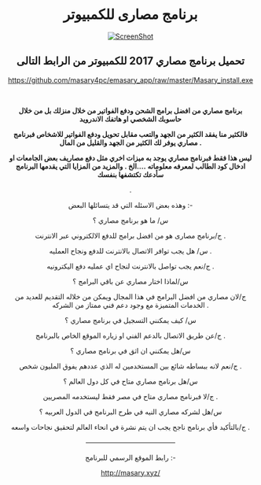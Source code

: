<h1 align="center">برنامج مصارى للكمبيوتر</h1>
<p align="center"><a href="https://camo.githubusercontent.com/61963a2f96660edb5521db6a6560736653c7c0a3/687474703a2f2f6d61736172792e78797a2f696d616765732f73637265656e2e706e67" target="_blank"><img src="https://camo.githubusercontent.com/61963a2f96660edb5521db6a6560736653c7c0a3/687474703a2f2f6d61736172792e78797a2f696d616765732f73637265656e2e706e67" alt="ScreenShot" data-canonical-src="http://masary.xyz/images/screen.png" style="max-width:100%;" /></a></p>
<h2 align="center">تحميل برنامج مصاري 2017 للكمبيوتر من الرابط التالى</h2>
<p align="center"><a href="https://github.com/masary4pc/emasary_app/raw/master/Masary_install.exe">https://github.com/masary4pc/emasary_app/raw/master/Masary_install.exe</a></p>
<p align="center"><b><a href="https://github.com/masary4pc/emasary_app/raw/master/Masary_install.exe"><br /></a></b></p>
<b>
</b>
<p align="center"><b>برنامج مصاري من افضل برامج الشحن ودفع الفواتير من خلال منزلك بل من خلال حاسوبك الشخصي او هاتفك الاندرويد</b></p>
<b>
</b>
<p align="center"><b>فالكثير منا يفقد الكثير من الجهد والتعب مقابل تحويل ودفع الفواتير 
للاشخاص فبرنامج مصاري يوفر لك الكثير من الجهد والقليل من المال .</b></p>
<b>
</b>
<p align="center"><b>ليس هذا فقط فبرنامج مصاري يوجد به ميزات اخري مثل دفع مصاريف بعض الجامعات او ادخال كود الطالب لمعرفه معلوماته &hellip;.الخ .
والمزيد من المزايا التي يقدمها البرنامج سأدعك تكتشفها بنفسك</b></p>
<p align="center"><b></b> .</p>
<p align="center">وهذه بعض الاسئله التي قد يتسائلها البعض :-</p>
<p align="center">س/ ما هو برنامج مصاري ؟</p>
<p align="center">ج/برنامج مصارى هو من افضل برامج للدفع الالكتروني عبر الانترنت .</p>
<p align="center">س/ هل يجب توافر الاتصال بالانترنت للدفع ونجاح العمليه .</p>
<p align="center">ج/نعم يجب تواصل بالانترنت لنجاح اي عمليه دفع اليكترونيه .</p>
<p align="center">س/لماذا اختار مصاري عن باقي البرامج ؟</p>
<p align="center">ج/لان مصاري من افضل البرامج في هذا المجال ويمكن من خلاله التقديم للعديد من الخدمات المتميزة مع وجود دعم فني ممتاز من الشركه .</p>
<p align="center">س/ كيف يمكنني التسجيل في برنامج مصاري ؟</p>
<p align="center">ج/عن طريق الاتصال بالدعم الفني او زياره الموقع الخاص بالبرنامج .</p>
<p align="center">س/هل يمكنني ان اثق في برنامج مصاري ؟</p>
<p align="center">ج/نعم لانه ببساطه شائع بين المستخدمين له الذي عددهم يفوق المليون شخص .</p>
<p align="center">س/هل برنامج مصاري متاح في كل دول العالم ؟</p>
<p align="center">ج/لا فبرنامج مصاري متاح في مصر فقط ليستخدمه المصريين .</p>
<p align="center">س/هل لشركه مصاري النيه في طرح البرنامج في الدول العربيه ؟</p>
<p align="center">ج/بالتأكيد فأي برنامج ناجح يجب ان يتم نشرة في انحاء العالم لتحقيق نجاحات واسعه .</p>
<p align="center">&mdash;&mdash;&mdash;&mdash;&mdash;&mdash;&mdash;&mdash;&mdash;&mdash;&mdash;&mdash;&mdash;</p>
<p align="center">رابط الموقع الرسمي للبرنامج :-</p>
<p align="center"><a href="http://masary.xyz/" rel="nofollow">http://masary.xyz/</a></p>
